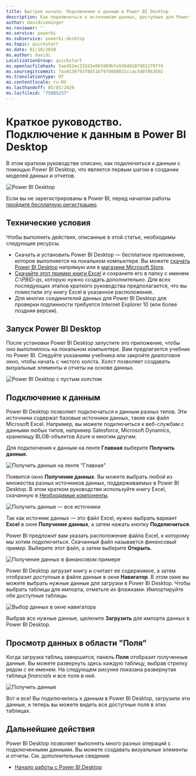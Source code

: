 ```yaml
---
title: Быстрое начало. Подключение к данным в Power BI Desktop
description: Как подключиться к источникам данных, доступных для Power BI Desktop
author: davidiseminger
ms.reviewer: ''
ms.service: powerbi
ms.subservice: powerbi-desktop
ms.topic: quickstart
ms.date: 01/10/2020
ms.author: davidi
LocalizationGroup: quickstart
ms.openlocfilehash: 5aed52ec232d3e603d69bfe93640187401279ff6
ms.sourcegitcommit: 7aa0136f93f88516f97ddd8031ccac5d07863b92
ms.translationtype: HT
ms.contentlocale: ru-RU
ms.lasthandoff: 05/05/2020
ms.locfileid: "75885237"
---
```

# <a name="quickstart-connect-to-data-in-power-bi-desktop"></a>Краткое руководство. Подключение к данным в Power BI Desktop

В этом кратком руководстве описано, как подключиться к данным с помощью Power BI Desktop, что является первым шагом в создании моделей данных и отчетов.

![Power BI Desktop](media/desktop-what-is-desktop/what-is-desktop_01.png)

Если вы не зарегистрированы в Power BI, перед началом работы [пройдите бесплатную регистрацию](https://app.powerbi.com/signupredirect?pbi_source=web).

## <a name="prerequisites"></a>Технические условия

Чтобы выполнить действия, описанные в этой статье, необходимы следующие ресурсы.

* Скачать и установить Power BI Desktop — бесплатное приложение, которое выполняется на локальном компьютере. Вы можете [скачать Power BI Desktop](https://powerbi.microsoft.com/desktop) напрямую или в [магазине Microsoft Store](https://aka.ms/pbidesktopstore).
* [Скачайте этот пример книги Excel](https://go.microsoft.com/fwlink/?LinkID=521962) и сохраните его в папку с именем *C:\PBID-qs*, которую нужно создать дополнительно. Для всех последующих этапов краткого руководства предполагается, что вы поместили эту книгу Excel в указанное расположение.
* Для многих соединителей данных для Power BI Desktop для проверки подлинности требуется Internet Explorer 10 (или более поздняя версия).

## <a name="launch-power-bi-desktop"></a>Запуск Power BI Desktop

После установки Power BI Desktop запустите это приложение, чтобы оно выполнялось на локальном компьютере. Вам предлагается учебник по Power BI. Следуйте указаниям учебника или закройте диалоговое окно, чтобы начать с чистого холста. Холст позволяет создавать визуальные элементы и отчеты на основе данных.

![Power BI Desktop с пустым холстом](media/desktop-quickstart-connect-to-data/qs-connect-data_01.png)

## <a name="connect-to-data"></a>Подключение к данным

Power BI Desktop позволяет подключаться к данным разных типов. Эти источники содержат базовые источники данных, такие как файл Microsoft Excel. Например, вы можете подключиться к веб-службам с данными любых типов, например Salesforce, Microsoft Dynamics, хранилищу BLOB-объектов Azure и многим другим.

Для подключения к данным на ленте **Главная** выберите **Получить данные**.

![Получить данные на ленте "Главная"](media/desktop-quickstart-connect-to-data/qs-connect-data_02.png)

Появится окно **Получение данных**. Вы можете выбрать любой из множества разных источников данных, поддерживаемых в Power BI Desktop. В этом кратком руководстве используйте книгу Excel, скачанную в [Необходимые компоненты](#prerequisites).

![Получить данные — все источники](media/desktop-quickstart-connect-to-data/qs-connect-data_03.png)

Так как источник данных — это файл Excel, нужно выбрать вариант **Excel** в окне **Получение данных**, а затем нажать кнопку **Подключиться**.

Power BI предложит вам указать расположение файла Excel, к которому мы хотим подключиться. Скачанный файл называется *финансовый пример*. Выберите этот файл, а затем выберите **Открыть**.

![Получение данных в финансовом примере](media/desktop-quickstart-connect-to-data/qs-connect-data_04.png)

Power BI Desktop загрузит книгу и считает ее содержимое, а затем отобразит доступные в файле данные в окне **Навигатор**. В этом окне вы можете выбрать нужные данные для загрузки в Power BI Desktop. Чтобы выбрать таблицы для импорта, отметьте их флажками. Импортируйте обе доступные таблицы.

![Выбор данных в окне навигатора](media/desktop-quickstart-connect-to-data/qs-connect-data_05.png)

Выбрав все нужные данные, щелкните **Загрузить** для импорта данных в Power BI Desktop.

## <a name="view-data-in-the-fields-pane"></a>Просмотр данных в области "Поля"

Когда загрузка таблиц завершится, панель **Поля** отобразит полученные данные. Вы можете развернуть здесь каждую таблицу, выбрав стрелку рядом с ее именем. На следующем рисунке показана развернутая таблица *finanсials* и все поля в ней.

![Получить данные](media/desktop-quickstart-connect-to-data/qs-connect-data_06.png)

Вот и все! Вы подключились к данным в Power BI Desktop, загрузили эти данные, и теперь вы можете видеть все доступные поля в этих таблицах.

## <a name="next-steps"></a>Дальнейшие действия

Power BI Desktop позволяет выполнять много разных операций с подключенными данными. Вы можете создавать визуальные элементы и отчеты. См. дополнительные сведения:

* [Начало работы с Power BI Desktop](desktop-getting-started.md)
